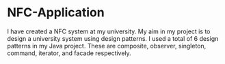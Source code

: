# NFC-Application
I have created a NFC system at my university. My aim in my project is to design a university system using design patterns. I used a total of 6 design patterns in my Java project. These are composite, observer, singleton, command, iterator, and facade respectively.
